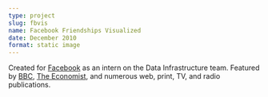 ```yaml
---
type: project
slug: fbvis
name: Facebook Friendships Visualized
date: December 2010
format: static image
---
```

Created for [Facebook](https://www.facebook.com/notes/facebook-engineering/visualizing-friendships/469716398919) as an intern on the Data Infrastructure team. Featured by [BBC](http://www.bbc.co.uk/news/science-environment-11989723), [The Economist](http://www.economist.com/blogs/dailychart/2010/12/data_visualisation_1), and numerous web, print, TV, and radio publications.
